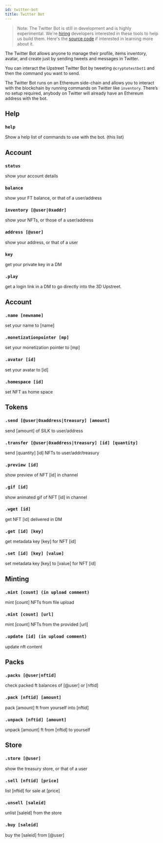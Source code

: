 ```yaml
---
id: twitter-bot
title: Twitter Bot
---
```


> Note: The Twitter Bot is still in development and is highly experimental. We're [hiring](https://www.notion.so/upstreetai/Upstreet-is-Hiring-8fb49c069c2f450f93ebb911149f21bd) developers interested in these tools to help us build them. Here's the [source code](https://github.com/upstreetai/ethereum-bot/blob/master/twitterBot.js) if interested in learning more about it.

The Twitter Bot allows anyone to manage their profile, items inventory, avatar, and create just by sending tweets and messages in Twitter.

You can interact the Upstreet Twitter Bot by tweeting `@cryptotestbot1` and then the command you want to send.

The Twitter Bot runs on an Ethereum side-chain and allows you to interact with the blockchain by running commands on Twitter like `inventory`. There’s no setup required, anybody on Twitter will already have an Ethereum address with the bot.

## Help

### `help`
Show a help list of commands to use with the bot. (this list)

## Account 

### `status`
show your account details

### `balance` 
show your FT balance, or that of a user/address

### `inventory [@user|0xaddr]`
show your NFTs, or those of a user/address

### `address [@user]`
show your address, or that of a user

### `key`
get your private key in a DM

### `.play`
get a login link in a DM to go directly into the 3D Upstreet.

## Account 

### `.name [newname]`
set your name to [name]

### `.monetizationpointer [mp]`
set your monetization pointer to [mp]

### `.avatar [id]`
set your avatar to [id]

### `.homespace [id]`
set NFT as home space

## Tokens

### `.send [@user|0xaddress|treasury] [amount]`
send [amount] of SILK to user/address

### `.transfer [@user|0xaddress|treasury] [id] [quantity]`
send [quantity] [id] NFTs to user/addr/treasury

### `.preview [id]`
show preview of NFT [id] in channel

### `.gif [id]`
show animated gif of NFT [id] in channel

### `.wget [id]`
get NFT [id] delivered in DM

### `.get [id] [key]`
get metadata key [key] for NFT [id]

### `.set [id] [key] [value]`
set metadata key [key] to [value] for NFT [id]

## Minting

### `.mint [count] (in upload comment)`
mint [count] NFTs from file upload

### `.mint [count] [url]`
mint [count] NFTs from the provided [url]

### `.update [id] (in upload comment)`
update nft content

## Packs

### `.packs [@user|nftid]`
check packed ft balances of [@user] or [nftid]

### `.pack [nftid] [amount]`
pack [amount] ft from yourself into [nftid]

### `.unpack [nftid] [amount]`
unpack [amount] ft from [nftid] to yourself

## Store

### `.store [@user]`
show the treasury store, or that of a user

### `.sell [nftid] [price]`
list [nftid] for sale at [price]

### `.unsell [saleid]`
unlist [saleid] from the store

### `.buy [saleid]`
buy the [saleid] from [@user]
